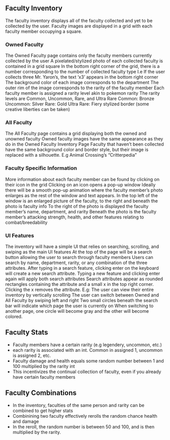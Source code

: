 ## Faculty Inventory
The faculty inventory displays all of the faculty collected and yet to be collected by the user. Faculty images are displayed in a grid with each faculty member occupying a square. 
### Owned Faculty
The Owned Faculty page contains only the faculty members currently collected by the user
A pixelated/stylized photo of each collected faculty is contained in a grid square
In the bottom right corner of the grid, there is a number corresponding to the number of collected faculty type
I.e If the user collects three Mr. Yaron’s, the text ‘x3’ appears in the bottom right corner
The background color of each image corresponds to the department
The outer rim of the image corresponds to the rarity of the faculty member
Each faculty member is assigned a rarity level akin to pokemon rarity
The rarity levels are Common, Uncommon, Rare, and Ultra Rare
Common: Bronze
Uncommon: Silver
Rare: Gold
Ultra Rare: Fiery stylized border (some creative liberties can be taken)
### All Faculty
The All Faculty page contains a grid displaying both the owned and unowned faculty 
Owned faculty images have the same appearance as they do in the Owned Faculty Inventory Page
Faculty that haven’t been collected have the same background color and border style, but their image is replaced with a silhouette. 
E.g Animal Crossing’s “Critterpedia”
### Faculty Specific Information
More information about each faculty member can be found by clicking on their icon in the grid
Clicking on an icon opens a pop-up window
Ideally there will be a smooth pop-up animation where the faculty member’s photo enlarges as the rest of the window and text appears. 
In the top left of the window is an enlarged picture of the faculty, to the right and beneath the photo is faculty info 
To the right of the photo is displayed the faculty member’s name, department, and rarity
Beneath the photo is the faculty member’s attacking strength, health, and other features relating to combat/breedability
### UI Features
The inventory will have a simple UI that relies on searching, scrolling, and swiping as the main UI features
At the top of the page will be a search button allowing the user to search through faculty members 
Users can search by name, department, rarity, or any combination of the three attributes. 
After typing in a search feature, clicking enter on the keyboard will create a new search attribute. Typing a new feature and clicking enter again will apply both search attributes
Search attributes appear as rounded rectangles containing the attribute and a small x in the top right corner. Clicking the x removes the attribute. E.g:
The user can view their entire inventory by vertically scrolling 
The user can switch between Owned and All Faculty by swiping left and right
Two small circles beneath the search bar will indicate which page the user is currently on
When switching to another page, one circle will become gray and the other will become colored. 

## Faculty Stats
- Faculty members have a certain rarity (e.g legendery, uncommon, etc.)
- each rarity is associated with an int. Common in assigned 1, uncommon is assigned 2, etc. 
- Faculty damage and health equals some random number between 1 and 100 multiplied by the rarity int
- This incentivizes the continual collection of faculty, even if you already have certain faculty members

## Faculty Combinations
- In the inventory, faculties of the same person and rarity can be combined to get higher stats
- Combinining two faculty effectively rerolls the random chance health and damage
- In the reroll, the random number is between 50 and 100, and is then multiplied by the rarity. 

